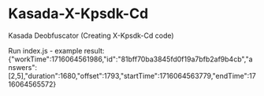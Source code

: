 # Kasada-X-Kpsdk-Cd
Kasada Deobfuscator (Creating X-Kpsdk-Cd code)

Run index.js - example result:
{"workTime":1716064561986,"id":"81bff70ba3845fd0f19a7bfb2af9b4cb","answers":[2,5],"duration":1680,"offset":1793,"startTime":1716064563779,"endTime":1716064565572}

